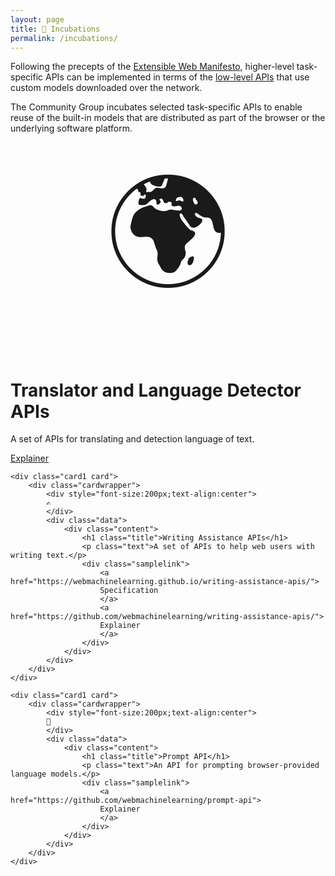 ```yaml
---
layout: page
title: 🧪 Incubations
permalink: /incubations/
---
```


<div class="headbg">
    <div class="wrapper">
    <div class="description">
        <p>
            Following the precepts of the <a href="https://extensiblewebmanifesto.org/">Extensible Web Manifesto</a>, higher-level task-specific APIs can be implemented in terms of the <a href="/webnn-intro">low-level APIs</a> that use custom models downloaded over the network.
        </p>
        <p>
            The Community Group incubates selected task-specific APIs to enable reuse of the built-in models that are distributed as part of the browser or the underlying software platform.
        </p>
    </div>
    </div>
</div>


<div class="g3">
    <div class="card1 card">
        <div class="cardwrapper">
            <div style="font-size:200px;text-align:center">
            🌍
            </div>
            <div class="data">
                <div class="content">
                    <h1 class="title">Translator and Language Detector APIs</h1>
                    <p class="text">A set of APIs for translating and detection language of text.</p>
                    <div class="samplelink">
                        <a href="https://github.com/webmachinelearning/translation-api/">
                        Explainer
                        </a>
                    </div>
                </div>
            </div>
        </div>
    </div>

    <div class="card1 card">
        <div class="cardwrapper">
            <div style="font-size:200px;text-align:center">
            ✍️
            </div>
            <div class="data">
                <div class="content">
                    <h1 class="title">Writing Assistance APIs</h1>
                    <p class="text">A set of APIs to help web users with writing text.</p>
                    <div class="samplelink">
                        <a href="https://webmachinelearning.github.io/writing-assistance-apis/">
                        Specification
                        </a>
                        <a href="https://github.com/webmachinelearning/writing-assistance-apis/">
                        Explainer
                        </a>
                    </div>
                </div>
            </div>
        </div>
    </div>

    <div class="card1 card">
        <div class="cardwrapper">
            <div style="font-size:200px;text-align:center">
            💬
            </div>
            <div class="data">
                <div class="content">
                    <h1 class="title">Prompt API</h1>
                    <p class="text">An API for prompting browser-provided language models.</p>
                    <div class="samplelink">
                        <a href="https://github.com/webmachinelearning/prompt-api">
                        Explainer
                        </a>
                    </div>
                </div>
            </div>
        </div>
    </div>
</div>